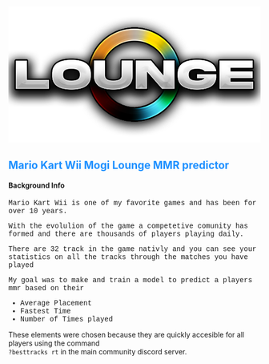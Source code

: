 <title style="text-align:center;">CS5394Project3</title>
<img src="logo.png"
     alt="Markdown Monster icon"
     style="float: center; margin-right: 10px;" />
<h2 style="color:dodgerblue;">Mario Kart Wii Mogi Lounge MMR predictor </h1>
<h4>Background Info</h4>

<p style="font-family:courier;">Mario Kart Wii is one of my favorite games and has been for over 10 years.</p>
<p style="font-family:courier;">With the evolulion of the game a competetive comunity has formed and there are thousands of players playing daily.</p>
<p style="font-family:courier;">There are 32 track in the game nativly and you can see your statistics on all the tracks through the matches you have played</p>
<p style="font-family:courier;">My goal was to make and train a model to predict a players mmr based on their<ul style=" font-family:courier;"><li>Average Placement</li><li>Fastest Time</li><li>Number of Times played</li></ul></p>



<p>These elements were chosen because they are quickly accesible for all players using the command <br><code style="font-size330%;">?besttracks rt</code> in the main community discord server.</p>



